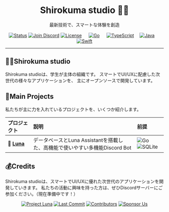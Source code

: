 <h1 align="center">
  Shirokuma studio 🐻‍❄️
</h1>

<p align="center">
  最新技術で、スマートな体験を創造
</p>

<p align="center">
    <a href="#"><img src="https://img.shields.io/badge/Status-Active-brightgreen?style=for-the-badge" alt="Status"></a>
    <a href="https://discord.gg/w28TXCyjpA"><img src="https://img.shields.io/badge/Join_our_Discord-5865F2?style=for-the-badge&logo=discord&logoColor=white" alt="Join Discord"></a>
    <a href="#"><img src="https://img.shields.io/badge/License-Open_Source-blue.svg?style=for-the-badge" alt="License"></a>
 　 <a href="#"><img src="https://img.shields.io/badge/Go-00ADD8?style=for-the-badge&logo=go&logoColor=white" alt="Go"></a>
　  <a href="#"><img src="https://img.shields.io/badge/TypeScript-3178C6?style=for-the-badge&logo=typescript&logoColor=white" alt="TypeScript"></a>
  　<a href="#"><img src="https://img.shields.io/badge/Java-ED8B00?style=for-the-badge&logo=openjdk&logoColor=white" alt="Java"></a>
 　 <a href="#"><img src="https://img.shields.io/badge/Swift-F05138?style=for-the-badge&logo=swift&logoColor=white" alt="Swift"></a>
</p>

---

## 🐻‍❄️Shirokuma studio

Shirokuma studioは、学生が主体の組織です。
スマートでUI/UXに配慮した次世代の様々なアプリケーションを、
主にオープンソースで開発しています。

## 📎Main Projects

私たちが主に力を入れているプロジェクトを、いくつか紹介します。

| プロジェクト | 説明 | 前提 |
| :--- | :--- | :--- |
| 🐧 **[Luna](https://github.com/shirokuma-studio/Luna)** | データベースとLuna Assistantを搭載した、高機能で使いやすい多機能Discord Bot| ![Go](https://img.shields.io/badge/-Go-00ADD8?style=flat&logo=go&logoColor=white) ![SQLite](https://img.shields.io/badge/-SQLite-003B57?style=flat&logo=sqlite&logoColor=white) |

## 💰Credits
Shirokuma studioは、スマートでUI/UXに優れた次世代のアプリケーションを開発していきます。
私たちの活動に興味を持った方は、ぜひDiscordサーバーにご参加ください。（現在準備中です！）

<p align="center">
  <a href="https://github.com/shirokuma-studio/Luna"><img src="https://img.shields.io/badge/Project-Luna-blueviolet?style=for-the-badge&logo=github" alt="Project Luna"></a>
  <a href="https://github.com/shirokuma-studio/Luna/commits/main"><img src="https://img.shields.io/github/last-commit/shirokuma-studio/Luna?style=for-the-badge&logo=git&logoColor=white" alt="Last Commit"></a>
  <a href="https://github.com/shirokuma-studio/Luna/graphs/contributors"><img src="https://img.shields.io/github/contributors/shirokuma-studio/Luna?style=for-the-badge&logo=github" alt="Contributors"></a>
  <a href="https://github.com/sponsors/shirokuma-studio"><img src="https://img.shields.io/badge/Sponsor_Us-EA4AAA?style=for-the-badge&logo=github-sponsors&logoColor=white" alt="Sponsor Us"></a>
</p>
